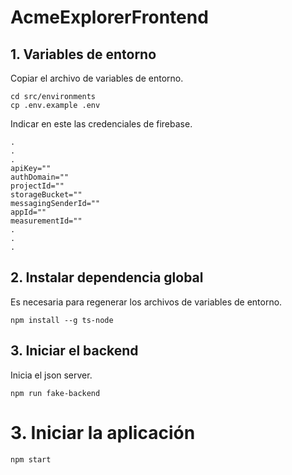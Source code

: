 # AcmeExplorerFrontend

## 1. Variables de entorno

Copiar el archivo de variables de entorno.

```
cd src/environments
cp .env.example .env
```

Indicar en este las credenciales de firebase.

```
.
.
.
apiKey=""
authDomain=""
projectId=""
storageBucket=""
messagingSenderId=""
appId=""
measurementId=""
.
.
.
```

## 2. Instalar dependencia global

Es necesaria para regenerar los archivos de variables de entorno.

```
npm install --g ts-node
```

## 3. Iniciar el backend

Inicia el json server.

```
npm run fake-backend
```

# 3. Iniciar la aplicación

```
npm start
```
